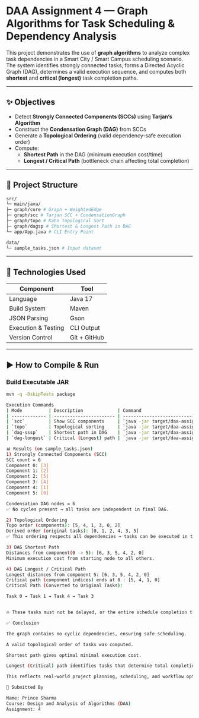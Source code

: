 # DAA Assignment 4 — Graph Algorithms for Task Scheduling & Dependency Analysis

This project demonstrates the use of **graph algorithms** to analyze complex task dependencies in a Smart City / Smart Campus scheduling scenario.  
The system identifies strongly connected tasks, forms a Directed Acyclic Graph (DAG), determines a valid execution sequence, and computes both **shortest** and **critical (longest)** task completion paths.

---

## ✨ Objectives

- Detect **Strongly Connected Components (SCCs)** using **Tarjan’s Algorithm**
- Construct the **Condensation Graph (DAG)** from SCCs
- Generate a **Topological Ordering** (valid dependency-safe execution order)
- Compute:
    - **Shortest Path** in the DAG (minimum execution cost/time)
    - **Longest / Critical Path** (bottleneck chain affecting total completion)

---

## 📂 Project Structure
```bash
src/
└─ main/java/
├─ graph/core # Graph + WeightedEdge
├─ graph/scc # Tarjan SCC + CondensationGraph
├─ graph/topo # Kahn Topological Sort
├─ graph/dagsp # Shortest & Longest Path in DAG
└─ app/App.java # CLI Entry Point

data/
└─ sample_tasks.json # Input dataset

```
---

## 🔧 Technologies Used

| Component | Tool |
|----------|------|
| Language | Java 17 |
| Build System | Maven |
| JSON Parsing | Gson |
| Execution & Testing | CLI Output |
| Version Control | Git + GitHub |

---

## ▶️ How to Compile & Run

### **Build Executable JAR**
```bash
mvn -q -DskipTests package

Execution Commands
| Mode          | Description             | Command                                                                        |
| ------------- | ----------------------- | ------------------------------------------------------------------------------ |
| `scc`         | Show SCC components     | `java -jar target/daa-assignment-4-all.jar scc data/sample_tasks.json`         |
| `topo`        | Topological sorting     | `java -jar target/daa-assignment-4-all.jar topo data/sample_tasks.json`        |
| `dag-sssp`    | Shortest path in DAG    | `java -jar target/daa-assignment-4-all.jar dag-sssp data/sample_tasks.json`    |
| `dag-longest` | Critical (Longest) path | `java -jar target/daa-assignment-4-all.jar dag-longest data/sample_tasks.json` |

📊 Results (on sample_tasks.json)
1) Strongly Connected Components (SCC)
SCC count = 6
Component 0: [3]
Component 1: [2]
Component 2: [5]
Component 3: [4]
Component 4: [1]
Component 5: [0]

Condensation DAG nodes = 6
✅ No cycles present → all tasks are independent in final DAG.

2) Topological Ordering
Topo order (components): [5, 4, 1, 3, 0, 2]
Derived order (original tasks): [0, 1, 2, 4, 3, 5]
✅ This ordering respects all dependencies → tasks can be executed in this sequence safely.

3) DAG Shortest Path
Distances from component(0 -> 5): [6, 3, 5, 4, 2, 0]
Minimum execution cost from starting node to all others.

4) DAG Longest / Critical Path
Longest distances from component 5: [6, 3, 5, 4, 2, 0]
Critical path (component indices) ends at 0 : [5, 4, 1, 0]
Critical Path (Converted to Original Tasks):

Task 0 → Task 1 → Task 4 → Task 3


🔥 These tasks must not be delayed, or the entire schedule completion time will increase.

✅ Conclusion

The graph contains no cyclic dependencies, ensuring safe scheduling.

A valid topological order of tasks was computed.

Shortest path gives optimal minimal execution cost.

Longest (Critical) path identifies tasks that determine total completion time.

This reflects real-world project planning, scheduling, and workflow optimization.

🏁 Submitted By

Name: Prince Sharma
Course: Design and Analysis of Algorithms (DAA)
Assignment: 4





